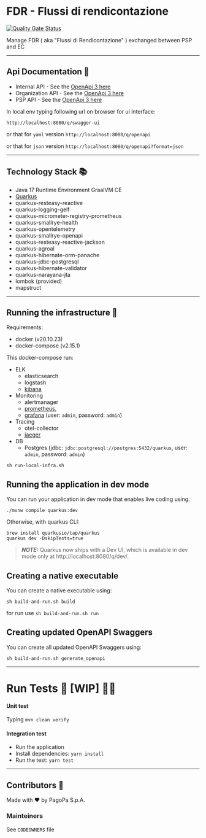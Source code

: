 # FDR - Flussi di rendicontazione

[![Quality Gate Status](https://sonarcloud.io/api/project_badges/measure?project=pagopa_pagopa-fdr&metric=alert_status)](https://sonarcloud.io/dashboard?id=pagopa_pagopa-fdr)

Manage FDR ( aka "Flussi di Rendicontazione" ) exchanged between PSP and EC

---

## Api Documentation 📖

- Internal API - See
  the [OpenApi 3 here](https://editor-next.swagger.io/?url=https://raw.githubusercontent.com/pagopa/pagopa-fdr/main/openapi/openapi_internal.json)
- Organization API - See
  the [OpenApi 3 here](https://editor-next.swagger.io/?url=https://raw.githubusercontent.com/pagopa/pagopa-fdr/main/openapi/openapi_organization.json)
- PSP API - See
  the [OpenApi 3 here](https://editor-next.swagger.io/?url=https://raw.githubusercontent.com/pagopa/pagopa-fdr/main/openapi/openapi_psp.json)

In local env typing following url on browser for ui interface:

```http://localhost:8080/q/swagger-ui```

or that for `yaml` version ```http://localhost:8080/q/openapi```

or that for `json` version ```http://localhost:8080/q/openapi?format=json```

---

## Technology Stack 📚

- Java 17 Runtime Environment GraalVM CE
- [Quarkus](https://quarkus.io/)
- quarkus-resteasy-reactive
- quarkus-logging-gelf
- quarkus-micrometer-registry-prometheus
- quarkus-smallrye-health
- quarkus-opentelemetry
- quarkus-smallrye-openapi
- quarkus-resteasy-reactive-jackson
- quarkus-agroal
- quarkus-hibernate-orm-panache
- quarkus-jdbc-postgresql
- quarkus-hibernate-validator
- quarkus-narayana-jta
- lombok (provided)
- mapstruct

---

## Running the infrastructure 🚀

Requirements:

- docker (v20.10.23)
- docker-compose (v2.15.1)

This docker-compose run:

- ELK
    - elasticsearch
    - logstash
    - [kibana](http://localhost:5601/)
- Monitoring
    - alertmanager
    - [prometheus](http://localhost:9090/),
    - [grafana](http://localhost:3000/) (user: ```admin```, password: ```admin```)
- Tracing
    - otel-collector
    - [jaeger](http://localhost:16686/)
- DB
    - Postgres (jdbc: ```jdbc:postgresql://postgres:5432/quarkus```, user: ```admin```,
      password: ```admin```)

```shell script
sh run-local-infra.sh
```

## Running the application in dev mode

You can run your application in dev mode that enables live coding using:

```shell script
./mvnw compile quarkus:dev
```

Otherwise, with quarkus CLI:

```
brew install quarkusio/tap/quarkus
quarkus dev -DskipTests=true
```

> **_NOTE:_**  Quarkus now ships with a Dev UI, which is available in dev mode only
> at http://localhost:8080/q/dev/.

## Creating a native executable

You can create a native executable using:

```shell script
sh build-and-run.sh build
```

for run use ```sh build-and-run.sh run```

## Creating updated OpenAPI Swaggers

You can create all updated OpenAPI Swaggers using:

```shell script
sh build-and-run.sh generate_openapi
```

---

# Run Tests 🧪 [WIP] 👩‍💻

#### Unit test

Typing `mvn clean verify`

#### Integration test

- Run the application
- Install dependencies: `yarn install`
- Run the test: `yarn test`

---

## Contributors 👥

Made with ❤️ by PagoPa S.p.A.

### Mainteiners

See `CODEOWNERS` file
